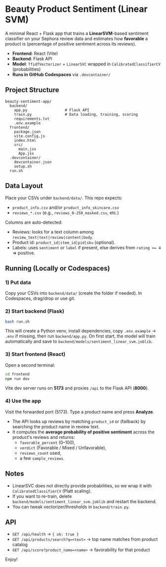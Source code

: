 # Beauty Product Sentiment (Linear SVM)

A minimal React + Flask app that trains a **LinearSVM**-based sentiment classifier on your Sephora review data and estimates how **favorable** a product is (percentage of positive sentiment across its reviews).

- **Frontend**: React (Vite)
- **Backend**: Flask API
- **Model**: `TfidfVectorizer` + `LinearSVC` wrapped in `CalibratedClassifierCV` (probabilities)
- **Runs in GitHub Codespaces** via `.devcontainer/`

## Project Structure
```
beauty-sentiment-app/
  backend/
    app.py                 # Flask API
    train.py               # Data loading, training, scoring
    requirements.txt
    .env.example
  frontend/
    package.json
    vite.config.js
    index.html
    src/
      main.jsx
      App.jsx
  .devcontainer/
    devcontainer.json
    setup.sh
  run.sh
```

## Data Layout

Place your CSVs under `backend/data/`. This repo expects:
- `product_info.csv` and/or `product_info_skincare.csv`
- `reviews_*.csv` (e.g., `reviews_0-250_masked.csv`, etc.)

Columns are auto-detected:
- Reviews: looks for a text column among `review_text|text|review|content|body`.
- Product id: `product_id|item_id|pid|sku` (optional).
- Labels: uses `sentiment` or `label` if present, else derives from `rating >= 4` ⇒ positive.

## Running (Locally or Codespaces)

### 1) Put data
Copy your CSVs into `backend/data/` (create the folder if needed). In Codespaces, drag/drop or use git.

### 2) Start backend (Flask)
```bash
bash run.sh
```
This will create a Python venv, install dependencies, copy `.env.example` → `.env` if missing, then run `backend/app.py`.
On first start, the model will train automatically and save to `backend/models/sentiment_linear_svm.joblib`.

### 3) Start frontend (React)
Open a second terminal:
```bash
cd frontend
npm run dev
```
Vite dev server runs on **5173** and proxies `/api` to the Flask API (**8000**).

### 4) Use the app
Visit the forwarded port (5173). Type a product name and press **Analyze**.
- The API looks up reviews by matching `product_id` or (fallback) by searching the product name in review text.
- It computes the **average probability of positive sentiment** across the product's reviews and returns:
  - `favorable_percent` (0–100),
  - `verdict` (Favorable / Mixed / Unfavorable),
  - `reviews_count` used,
  - a few `sample_reviews`.

## Notes
- LinearSVC does not directly provide probabilities, so we wrap it with `CalibratedClassifierCV` (Platt scaling).
- If you want to re-train, delete `backend/models/sentiment_linear_svm.joblib` and restart the backend.
- You can tweak vectorizer/thresholds in `backend/train.py`.

## API
- `GET /api/health` → `{ ok: true }`
- `GET /api/products/search?q=<text>` → top name matches from product catalog
- `GET /api/score?product_name=<name>` → favorability for that product

Enjoy!
